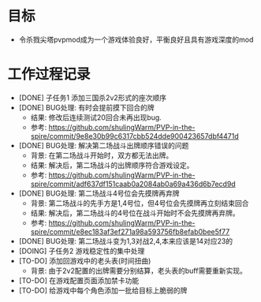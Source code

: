 # 目标
- 令杀戮尖塔pvpmod成为一个游戏体验良好，平衡良好且具有游戏深度的mod

# 工作过程记录
- [DONE] 子任务1 添加三国杀2v2形式的座次顺序
- [DONE] BUG处理: 有时会提前摸下回合的牌
    - 结果: 修改后连续测试20回合未再出现bug.
    - 参考: https://github.com/shulingWarm/PVP-in-the-spire/commit/9e8e30b99c6317cbb524dde900423657dbf4471d
- [DONE] BUG处理: 解决第二场战斗出牌顺序错误的问题
    - 背景: 在第二场战斗开始时，双方都无法出牌。
    - 结果: 解决后，第二场战斗的出牌顺序符合游戏设定。
    - 参考: https://github.com/shulingWarm/PVP-in-the-spire/commit/adf637df151caab0a2084ab0a69a436d6b7ecd9d
- [DONE] BUG处理: 第二场战斗4号位会先摸牌再弃牌
    - 背景: 第二场战斗的先手方是1,4号位，但4号位会先摸牌再立刻结束回合
    - 结果: 解决后，第二场战斗的4号位在战斗开始时不会先摸牌再弃牌。
    - 参考: https://github.com/shulingWarm/PVP-in-the-spire/commit/e8ec183af3ef271a98a593756fb8efab0bee5f77
- [DONE] BUG处理: 第二场战斗变为1,3对战2,4,本来应该是14对应23的
- [DOING] 子任务2 游戏稳定性的集中处理
- [TO-DO] 添加回游戏中的老头表(时间扭曲)
    - 背景: 由于2v2配置的出牌需要分别结算，老头表的buff需要重新实现。
- [TO-DO] 在游戏配置页面添加禁卡功能
- [TO-DO] 给游戏中每个角色添加一批给目标上脆弱的牌